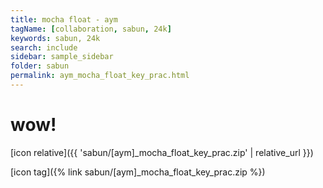 ```yaml
---
title: mocha float - aym
tagName: [collaboration, sabun, 24k]
keywords: sabun, 24k
search: include
sidebar: sample_sidebar
folder: sabun
permalink: aym_mocha_float_key_prac.html
---
```


# wow!


[icon relative]({{ 'sabun/[aym]_mocha_float_key_prac.zip' | relative_url }})

[icon tag]({% link sabun/[aym]_mocha_float_key_prac.zip %})
